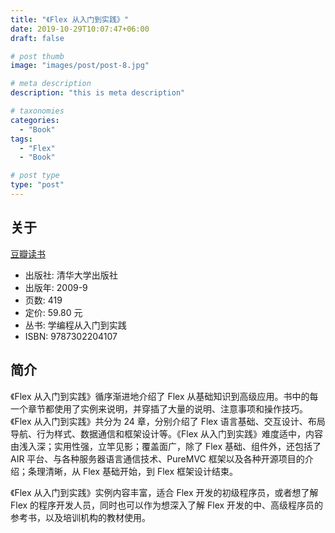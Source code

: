 ```yaml
---
title: "《Flex 从入门到实践》"
date: 2019-10-29T10:07:47+06:00
draft: false

# post thumb
image: "images/post/post-8.jpg"

# meta description
description: "this is meta description"

# taxonomies
categories:
  - "Book"
tags:
  - "Flex"
  - "Book"

# post type
type: "post"
---
```


## 关于

[豆瓣读书](https://book.douban.com/subject/3948394/)

- 出版社: 清华大学出版社
- 出版年: 2009-9
- 页数: 419
- 定价: 59.80 元
- 丛书: 学编程从入门到实践
- ISBN: 9787302204107

## 简介

《Flex 从入门到实践》循序渐进地介绍了 Flex 从基础知识到高级应用。书中的每一个章节都使用了实例来说明，并穿插了大量的说明、注意事项和操作技巧。《Flex 从入门到实践》共分为 24 章，分别介绍了 Flex 语言基础、交互设计、布局导航、行为样式、数据通信和框架设计等。《Flex 从入门到实践》难度适中，内容由浅入深；实用性强，立竿见影；覆盖面广，除了 Flex 基础、组件外，还包括了 AIR 平台、与各种服务器语言通信技术、PureMVC 框架以及各种开源项目的介绍；条理清晰，从 Flex 基础开始，到 Flex 框架设计结束。

《Flex 从入门到实践》实例内容丰富，适合 Flex 开发的初级程序员，或者想了解 Flex 的程序开发人员，同时也可以作为想深入了解 Flex 开发的中、高级程序员的参考书，以及培训机构的教材使用。

